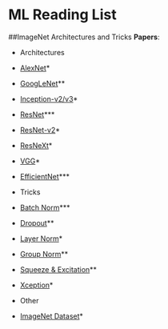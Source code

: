 # ML Reading List
##ImageNet Architectures and Tricks
**Papers**:

-   Architectures

-   [AlexNet](https://papers.nips.cc/paper/4824-imagenet-classification-with-deep-convolutional-neural-networks)\*

-   [GoogLeNet](https://arxiv.org/abs/1409.4842)\*\*

-   [Inception-v2/v3](https://arxiv.org/abs/1512.00567)\*

-   [ResNet](https://arxiv.org/abs/1512.03385)\*\*\*

-   [ResNet-v2](https://arxiv.org/abs/1603.05027)\*

-   [ResNeXt](https://arxiv.org/abs/1611.05431)\*

-   [VGG](https://arxiv.org/abs/1409.1556)\*

-   [EfficientNet](https://arxiv.org/abs/1905.11946)\*\*\*

-   Tricks

-   [Batch Norm](https://arxiv.org/abs/1502.03167)\*\*\*

-   [Dropout](http://jmlr.org/papers/v15/srivastava14a.html)\*\*

-   [Layer Norm](https://arxiv.org/abs/1607.06450)\*

-   [Group Norm](https://arxiv.org/abs/1803.08494)\*\*

-   [Squeeze & Excitation](https://arxiv.org/abs/1709.01507)\*\*

-   [Xception](https://arxiv.org/abs/1610.02357)\*

-   Other

-   [ImageNet Dataset](http://www.image-net.org/papers/imagenet_cvpr09.pdf)\*
